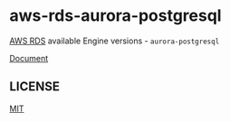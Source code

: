 # aws-rds-aurora-postgresql

[AWS RDS](https://docs.aws.amazon.com/en_us/AmazonRDS/latest/UserGuide/Welcome.html) available Engine versions - `aurora-postgresql`

[Document](https://github.com/suzuki-shunsuke/poc-renovate-aws-rds/blob/main/README.md)

## LICENSE

[MIT](LICENSE)
